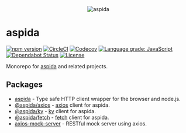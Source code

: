 <div align="center">
  <img src="https://aspidajs.github.io/aspida/assets/images/logo.png" alt="aspida" title="aspida" />
</div>

<h1>aspida</h1>

[![npm version][badge-npm]][badge-npm-url]
[![CircleCI][badge-ci]][badge-ci-url]
[![Codecov][badge-coverage]][badge-coverage-url]
[![Language grade: JavaScript][badge-lgtm]][badge-lgtm-url]
[![Dependabot Status][badge-dependabot]][dependabot]
[![License][badge-license]](LICENSE)

Monorepo for [aspida](packages/aspida) and related projects.

## Packages

- [aspida](packages/aspida) - Type safe HTTP client wrapper for the browser and node.js.
- [@aspida/axios](packages/aspida-axios) - [axios][axios] client for aspida.
- [@aspida/ky](packages/aspida-ky) - [ky][ky] client for aspida.
- [@aspida/fetch](packages/aspida-fetch) - [fetch][fetch] client for aspida.
- [axios-mock-server](packages/axios-mock-server) - RESTful mock server using axios.

<!-- URL: Badges -->

[badge-ci-url]: https://circleci.com/gh/aspidajs/aspida
[badge-ci]: https://img.shields.io/circleci/build/github/aspidajs/aspida.svg?label=test
[badge-coverage-url]: https://codecov.io/gh/aspidajs/aspida
[badge-coverage]: https://img.shields.io/codecov/c/github/aspidajs/aspida.svg
[badge-dependabot]: https://api.dependabot.com/badges/status?host=github&repo=aspidajs/aspida
[badge-lgtm-url]: https://lgtm.com/projects/g/aspidajs/aspida/context:javascript
[badge-lgtm]: https://img.shields.io/lgtm/grade/javascript/g/aspidajs/aspida.svg
[badge-license]: https://img.shields.io/npm/l/aspida
[badge-npm-url]: https://www.npmjs.com/package/aspida
[badge-npm]: https://img.shields.io/npm/v/aspida
[dependabot]: https://dependabot.com

<!-- URL: General -->

[axios]: https://github.com/axios/axios/
[ky]: https://github.com/sindresorhus/ky/
[fetch]: https://developer.mozilla.org/en-US/docs/Web/API/Fetch_API
